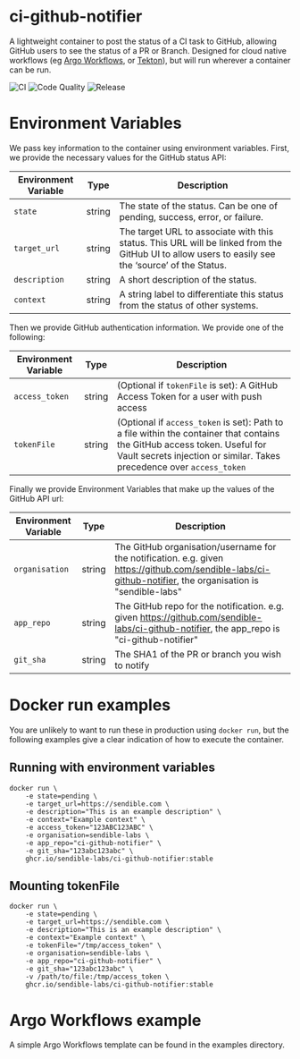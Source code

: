 # ci-github-notifier
A lightweight container to post the status of a CI task to GitHub, allowing GitHub users to see the status of a PR or Branch. Designed for cloud native workflows (eg [Argo Workflows](https://argoproj.github.io/argo-workflows/), or [Tekton](https://tekton.dev/)), but will run wherever a container can be run.

![CI](https://github.com/sendible-labs/ci-github-notifier/actions/workflows/ci.yaml/badge.svg) ![Code Quality](https://github.com/sendible-labs/ci-github-notifier/actions/workflows/codeql-analysis.yaml/badge.svg) ![Release](https://github.com/sendible-labs/ci-github-notifier/actions/workflows/release.yaml/badge.svg)

# Environment Variables
We pass key information to the container using environment variables.
First, we provide the necessary values for the GitHub status API:

| Environment Variable  | Type      | Description                                                                                                                                       |
|---------------------- |---------- |-------------------------------------------------------------------------------------------------------------------------------------------------- |
| `state`               | string    | The state of the status. Can be one of pending, success, error, or failure.                                                                       |
| `target_url`          | string    | The target URL to associate with this status. This URL will be linked from the GitHub UI to allow users to easily see the ‘source’ of the Status. |
| `description`         | string    | A short description of the status.                                                                                                                |
| `context`             | string    | A string label to differentiate this status from the status of other systems.                                                                     |

Then we provide GitHub authentication information. We provide one of the following:

| Environment Variable  | Type      | Description                                                                                                                                       |
|---------------------- |---------- |-------------------------------------------------------------------------------------------------------------------------------------------------- |
| `access_token`        | string    | (Optional if `tokenFile` is set): A GitHub Access Token for a user with push access                                                               |
| `tokenFile`           | string    | (Optional if `access_token` is set): Path to a file within the container that contains the GitHub access token. Useful for Vault secrets injection or similar. Takes precedence over `access_token` |

Finally we provide Environment Variables that make up the values of the GitHub API url:

| Environment Variable  | Type      | Description                                                                                                                                       |
|---------------------- |---------- |-------------------------------------------------------------------------------------------------------------------------------------------------- |
| `organisation`        | string    | The GitHub organisation/username for the notification. e.g. given https://github.com/sendible-labs/ci-github-notifier, the organisation is "sendible-labs"    |
| `app_repo`            | string    | The GitHub repo for the notification. e.g. given https://github.com/sendible-labs/ci-github-notifier, the app_repo is "ci-github-notifier"                    |
| `git_sha`             | string    | The SHA1 of the PR or branch you wish to notify                                                                                                               |

# Docker run examples
You are unlikely to want to run these in production using `docker run`, but the following examples give a clear indication of how to execute the container.
## Running with environment variables

```
docker run \
    -e state=pending \
    -e target_url=https://sendible.com \
    -e description="This is an example description" \
    -e context="Example context" \
    -e access_token="123ABC123ABC" \
    -e organisation=sendible-labs \
    -e app_repo="ci-github-notifier" \
    -e git_sha="123abc123abc" \
    ghcr.io/sendible-labs/ci-github-notifier:stable
```

## Mounting tokenFile
```
docker run \
    -e state=pending \
    -e target_url=https://sendible.com \
    -e description="This is an example description" \
    -e context="Example context" \
    -e tokenFile="/tmp/access_token" \
    -e organisation=sendible-labs \
    -e app_repo="ci-github-notifier" \
    -e git_sha="123abc123abc" \
    -v /path/to/file:/tmp/access_token \
    ghcr.io/sendible-labs/ci-github-notifier:stable
```

# Argo Workflows example
A simple Argo Workflows template can be found in the examples directory.
